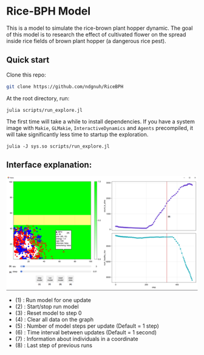 # Rice-BPH Model

This is a model to simulate the rice-brown plant hopper dynamic.
The goal of this model is to research the effect of cultivated flower on the spread inside rice fields of brown plant hopper (a dangerous rice pest).

## Quick start

Clone this repo:
```bash
git clone https://github.com/ndgnuh/RiceBPH
```

At the root directory, run:

```shell
julia scripts/run_explore.jl
```

The first time will take a while to install dependencies. If you have a system image with `Makie`, `GLMakie`, `InteractiveDynamics` and `Agents` precompiled, it will take significantly less time to startup the exploration.
```shell
julia -J sys.so scripts/run_explore.jl
```

## Interface explanation:
![plot](./images/Interface.png)
- (1) : Run model for one update
- (2) : Start/stop run model
- (3) : Reset model to step 0 
- (4) : Clear all data on the graph
- (5) : Number of model steps per update (Default = 1 step)
- (6) : Time interval between updates (Default = 1 second)
- (7) : Information about individuals in a coordinate
- (8) : Last step of previous runs

